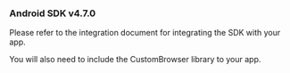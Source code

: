 ### Android SDK v4.7.0

Please refer to the integration document for integrating the SDK with your app.

You will also need to include the CustomBrowser library to your app.
